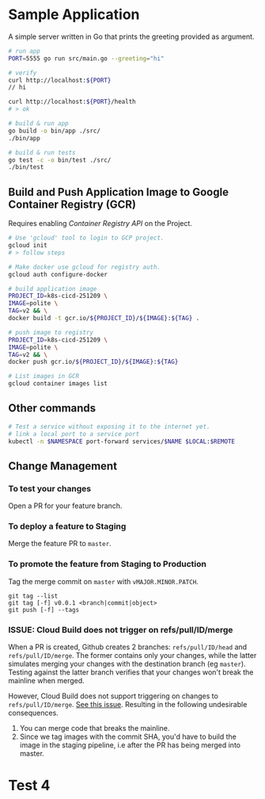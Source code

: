 # Sample Application

A simple server written in Go that prints the greeting provided as argument.

```bash
# run app
PORT=5555 go run src/main.go --greeting="hi"

# verify
curl http://localhost:${PORT}
// hi

curl http://localhost:${PORT}/health
# > ok

# build & run app
go build -o bin/app ./src/
./bin/app

# build & run tests
go test -c -o bin/test ./src/
./bin/test
```

## Build and Push Application Image to Google Container Registry (GCR)

Requires enabling *Container Registry API* on the Project.

```bash
# Use 'gcloud' tool to login to GCP project.
gcloud init
# > follow steps

# Make docker use gcloud for registry auth.
gcloud auth configure-docker

# build application image
PROJECT_ID=k8s-cicd-251209 \
IMAGE=polite \
TAG=v2 && \
docker build -t gcr.io/${PROJECT_ID}/${IMAGE}:${TAG} .

# push image to registry
PROJECT_ID=k8s-cicd-251209 \
IMAGE=polite \
TAG=v2 && \
docker push gcr.io/${PROJECT_ID}/${IMAGE}:${TAG}

# List images in GCR
gcloud container images list
```

## Other commands

```bash
# Test a service without exposing it to the internet yet.
# link a local port to a service port
kubectl -n $NAMESPACE port-forward services/$NAME $LOCAL:$REMOTE
```

## Change Management

### To test your changes

Open a PR for your feature branch.

### To deploy a feature to Staging

Merge the feature PR to `master`.

### To promote the feature from Staging to Production

Tag the merge commit on `master` with `vMAJOR.MINOR.PATCH`.

```
git tag --list
git tag [-f] v0.0.1 <branch|commit|object>
git push [-f] --tags
```

### ISSUE: Cloud Build does not trigger on refs/pull/ID/merge

When a PR is created, Github creates 2 branches: `refs/pull/ID/head` and `refs/pull/ID/merge`. The former contains only your changes, while the latter simulates merging your changes with the destination branch (eg `master`). Testing against the latter branch verifies that your changes won't break the mainline when merged.

However, Cloud Build does not support triggering on changes to `refs/pull/ID/merge`. [See this issue](https://issuetracker.google.com/issues/119662038). Resulting in the following undesirable consequences.

1. You can merge code that breaks the mainline.
2. Since we tag images with the commit SHA, you'd have to build the image in the staging pipeline, i.e after the PR has being merged into master.

# Test 4
